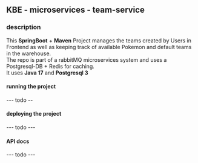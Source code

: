 ## KBE - microservices - team-service

### description

This **SpringBoot** + **Maven** Project manages the teams created by Users in Frontend as well as keeping track of available Pokemon and default teams in the warehouse.</br>
The repo is part of a rabbitMQ microservices system and uses a Postgresql-DB + Redis for caching.<br/>
It uses **Java 17** and **Postgresql 3**<br/>

#### running the project
--- todo --

#### deploying the project

--- todo ---


#### API docs

--- todo ---